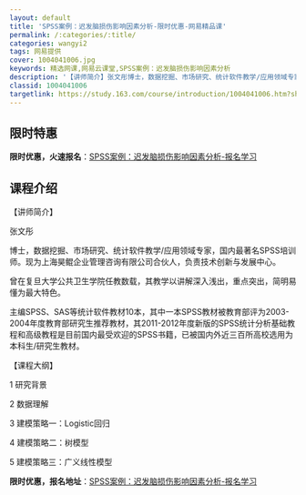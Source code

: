 ```yaml
---
layout: default
title: 'SPSS案例：迟发脑损伤影响因素分析-限时优惠-网易精品课'
permalink: /:categories/:title/
categories: wangyi2
tags: 网易提供
cover: 1004041006.jpg
keywords: 精选网课,网易云课堂,SPSS案例：迟发脑损伤影响因素分析
description: '【讲师简介】张文彤博士，数据挖掘、市场研究、统计软件教学/应用领域专家，国内最著名SPSS培训师。现为上海昊鲲企业管理咨'
classid: 1004041006
targetlink: https://study.163.com/course/introduction/1004041006.htm?share=1&shareId=1025206652&utm_campaign=share&utm_medium=iphoneShare&utm_source=&utm_u=1025206652
---
```


## 限时特惠

**限时优惠，火速报名**：[SPSS案例：迟发脑损伤影响因素分析-报名学习](https://study.163.com/course/introduction/1004041006.htm?share=1&shareId=1025206652&utm_campaign=share&utm_medium=iphoneShare&utm_source=&utm_u=1025206652)

## 课程介绍

【讲师简介】

张文彤

博士，数据挖掘、市场研究、统计软件教学/应用领域专家，国内最著名SPSS培训师。现为上海昊鲲企业管理咨询有限公司合伙人，负责技术创新与发展中心。

曾在复旦大学公共卫生学院任教数载，其教学以讲解深入浅出，重点突出，简明易懂为最大特色。

主编SPSS、SAS等统计软件教材10本，其中一本SPSS教材被教育部评为2003-2004年度教育部研究生推荐教材，其2011-2012年度新版的SPSS统计分析基础教程和高级教程是目前国内最受欢迎的SPSS书籍，已被国内外近三百所高校选用为本科生/研究生教材。



【课程大纲】

1 研究背景

2 数据理解

3 建模策略一：Logistic回归

4 建模策略二：树模型

5 建模策略三：广义线性模型

**限时优惠，报名地址**：[SPSS案例：迟发脑损伤影响因素分析-报名学习](https://study.163.com/course/introduction/1004041006.htm?share=1&shareId=1025206652&utm_campaign=share&utm_medium=iphoneShare&utm_source=&utm_u=1025206652)

